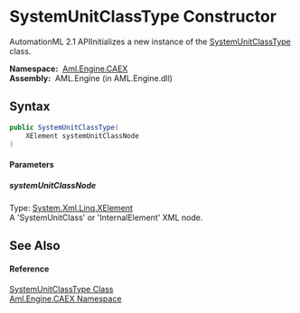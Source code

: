 SystemUnitClassType Constructor
===============================
AutomationML 2.1 APIInitializes a new instance of the [SystemUnitClassType][1] class.

  **Namespace:**  [Aml.Engine.CAEX][2]  
  **Assembly:**  AML.Engine (in AML.Engine.dll)

Syntax
------

```csharp
public SystemUnitClassType(
	XElement systemUnitClassNode
)
```

#### Parameters

##### *systemUnitClassNode*
Type: [System.Xml.Linq.XElement][3]  
A 'SystemUnitClass' or 'InternalElement' XML node.


See Also
--------

#### Reference
[SystemUnitClassType Class][1]  
[Aml.Engine.CAEX Namespace][2]  

[1]: README.md
[2]: ../README.md
[3]: https://docs.microsoft.com/dotnet/api/system.xml.linq.xelement
[4]: https://www.automationml.org
[5]: ../../icons/logoShade.png